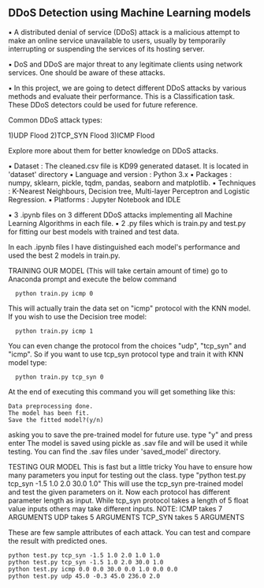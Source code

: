 ## DDoS Detection using Machine Learning models
▪ A distributed denial of service (DDoS) attack is a malicious attempt to make an online service unavailable to users, usually by temporarily interrupting or suspending the services of its hosting
 server.

▪ DoS and DDoS are major threat to any legitimate clients using network services. One should be aware of these attacks. 

▪ In this project, we are going to detect different DDoS attacks by various methods and evaluate their performance. This is a Classification task. These  DDoS detectors could be used for future
  reference.

Common DDoS attack types:

1)UDP Flood
2)TCP_SYN Flood
3)ICMP Flood

Explore more about them for better knowledge on DDoS attacks.

▪ Dataset :  The cleaned.csv file is KD99 generated dataset. It is located in 'dataset' directory
▪ Language and version : Python 3.x 
▪ Packages             : numpy, sklearn, pickle, tqdm, pandas, seaborn and matplotlib.
▪ Techniques           : K-Nearest Neighbours, Decision tree, Multi-layer Perceptron and Logistic Regression. 
▪ Platforms            : Jupyter Notebook and IDLE

▪ 3 .ipynb files on 3 different DDoS attacks implementing all Machine Learning Algorithms in each file.
▪ 2 .py files which is train.py and test.py for fitting our best models with trained and test data.  


In each .ipynb files I have distinguished each model's performance and used the best 2 models in train.py. 

TRAINING OUR MODEL (This will take certain amount of time)
   go to Anaconda prompt and execute the below command
 
      python train.py icmp 0

   This will actually train the data set on "icmp" protocol with the KNN model.
   If you wish to use the Decision tree model:

      python train.py icmp 1

   You can even change the protocol from the choices "udp", "tcp_syn" and "icmp". 
   So if you want to use tcp_syn protocol type and train it with KNN model type:

      python train.py tcp_syn 0
   
   At the end of executing this command you will get something like this:

    Data preprocessing done.
    The model has been fit.
    Save the fitted model?(y/n)

   asking you to save the pre-trained model for future use. type "y" and press enter
   The model is saved using pickle as .sav file and will be used it while testing.
   You can find the .sav files under 'saved_model' directory. 

TESTING OUR MODEL
   This is fast but a little tricky
   You have to ensure how many parameters you input for testing out the class.
    type "python test.py tcp_syn -1.5 1.0 2.0 30.0 1.0"
   This will use the tcp_syn pre-trained model and test the given parameters on it.
   Now each protocol has different parameter length as input. While tcp_syn protocol takes
   a length of 5 float value inputs others may take different inputs.
   NOTE:
	ICMP takes 7 ARGUMENTS
	UDP takes 5 ARGUMENTS
	TCP_SYN takes 5 ARGUMENTS

These are few sample attributes of each attack. You can test and compare the result with predicted ones.
        
    python test.py tcp_syn -1.5 1.0 2.0 1.0 1.0
	python test.py tcp_syn -1.5 1.0 2.0 30.0 1.0
	python test.py icmp 0.0 0.0 30.0 0.0 1.0 0.0 0.0
	python test.py udp 45.0 -0.3 45.0 236.0 2.0





























